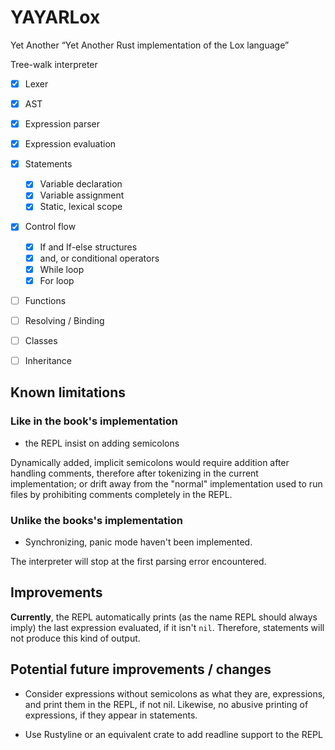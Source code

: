 # YAYARLox

Yet Another “Yet Another Rust implementation of the Lox language”

Tree-walk interpreter

- [x] Lexer
- [x] AST
- [x] Expression parser
- [x] Expression evaluation
- [x] Statements
  - [x] Variable declaration
  - [x] Variable assignment
  - [x] Static, lexical scope
- [x] Control flow
  - [x] If and If-else structures
  - [x] and, or conditional operators
  - [x] While loop
  - [x] For loop
- [ ] Functions
- [ ] Resolving / Binding
- [ ] Classes
- [ ] Inheritance


## Known limitations

### Like in the book's implementation

* the REPL insist on adding semicolons

Dynamically added, implicit semicolons would require addition after handling comments, therefore
after tokenizing in the current implementation; or drift away from the "normal" implementation
used to run files by prohibiting comments completely in the REPL.

### **Unlike** the books's implementation

* Synchronizing, panic mode haven't been implemented.

The interpreter will stop at the first parsing error encountered.

## Improvements

**Currently**, the REPL automatically prints (as the name REPL should always imply) the
last expression evaluated, if it isn't `nil`. Therefore, statements will not produce
this kind of output.

## Potential future improvements / changes

* Consider expressions without semicolons as what they are, expressions, and print them in the REPL, if
not nil. Likewise, no abusive printing of expressions, if they appear in statements.

* Use Rustyline or an equivalent crate to add readline support to the REPL
